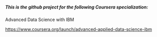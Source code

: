 ##### This is the github project for the following Coursera specialization:

Advanced Data Science with IBM

https://www.coursera.org/launch/advanced-applied-data-science-ibm
